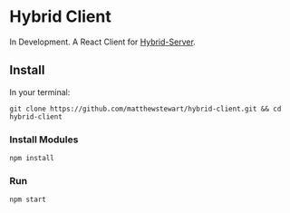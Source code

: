 # Hybrid Client
In Development. A React Client for [Hybrid-Server](https://github.com/matthewstewart/hybrid-server).

## Install
In your terminal:
```
git clone https://github.com/matthewstewart/hybrid-client.git && cd hybrid-client
```

### Install Modules
```
npm install
```

### Run
```
npm start
```
